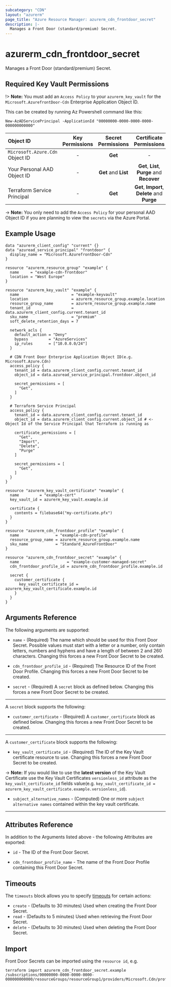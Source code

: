 ```yaml
---
subcategory: "CDN"
layout: "azurerm"
page_title: "Azure Resource Manager: azurerm_cdn_frontdoor_secret"
description: |-
  Manages a Front Door (standard/premium) Secret.
---
```


# azurerm_cdn_frontdoor_secret

Manages a Front Door (standard/premium) Secret.

## Required Key Vault Permissions

!> **Note:** You must add an `Access Policy` to your `azurerm_key_vault` for the `Microsoft.AzurefrontDoor-Cdn` Enterprise Application Object ID.

This can be created by running Az Powershell command like this:

```New-AzADServicePrincipal -ApplicationId "00000000-0000-0000-0000-000000000000"```

| Object ID                                | Key Permissions | Secret Permissions   | Certificate Permissions                       |
|:-----------------------------------------|:---------------:|:--------------------:|:---------------------------------------------:|
| `Microsoft.Azure.Cdn` Object ID          | -               | **Get**              | -                                             |
| Your Personal AAD Object ID              | -               | **Get** and **List** | **Get**, **List**, **Purge** and **Recover**  |
| Terraform Service Principal              | -               | **Get**              | **Get**, **Import**, **Delete** and **Purge** |

-> **Note:** You only need to add the `Access Policy` for your personal AAD Object ID if you are planning to view the `secrets` via the Azure Portal.

## Example Usage

```hcl
data "azurerm_client_config" "current" {}
data "azuread_service_principal" "frontdoor" {
  display_name = "Microsoft.AzurefrontDoor-Cdn"
}

resource "azurerm_resource_group" "example" {
  name     = "example-cdn-frontdoor"
  location = "West Europe"
}

resource "azurerm_key_vault" "example" {
  name                       = "example-keyvault"
  location                   = azurerm_resource_group.example.location
  resource_group_name        = azurerm_resource_group.example.name
  tenant_id                  = data.azurerm_client_config.current.tenant_id
  sku_name                   = "premium"
  soft_delete_retention_days = 7

  network_acls {
    default_action = "Deny"
    bypass         = "AzureServices"
    ip_rules       = ["10.0.0.0/24"]
  }

  # CDN Front Door Enterprise Application Object ID(e.g. Microsoft.Azure.Cdn)
  access_policy {
    tenant_id = data.azurerm_client_config.current.tenant_id
    object_id = data.azuread_service_principal.frontdoor.object_id

    secret_permissions = [
      "Get",
    ]
  }

  # Terraform Service Principal
  access_policy {
    tenant_id = data.azurerm_client_config.current.tenant_id
    object_id = data.azurerm_client_config.current.object_id # <- Object Id of the Service Principal that Terraform is running as

    certificate_permissions = [
      "Get",
      "Import",
      "Delete",
      "Purge"
    ]

    secret_permissions = [
      "Get",
    ]
  }
}

resource "azurerm_key_vault_certificate" "example" {
  name         = "example-cert"
  key_vault_id = azurerm_key_vault.example.id

  certificate {
    contents = filebase64("my-certificate.pfx")
  }
}

resource "azurerm_cdn_frontdoor_profile" "example" {
  name                = "example-cdn-profile"
  resource_group_name = azurerm_resource_group.example.name
  sku_name            = "Standard_AzureFrontDoor"
}

resource "azurerm_cdn_frontdoor_secret" "example" {
  name                     = "example-customer-managed-secret"
  cdn_frontdoor_profile_id = azurerm_cdn_frontdoor_profile.example.id

  secret {
    customer_certificate {
      key_vault_certificate_id = azurerm_key_vault_certificate.example.id
    }
  }
}
```

## Arguments Reference

The following arguments are supported:

* `name` - (Required) The name which should be used for this Front Door Secret. Possible values must start with a letter or a number, only contain letters, numbers and hyphens and have a length of between 2 and 260 characters. Changing this forces a new Front Door Secret to be created.

* `cdn_frontdoor_profile_id` - (Required) The Resource ID of the Front Door Profile. Changing this forces a new Front Door Secret to be created.

* `secret` - (Required) A `secret` block as defined below. Changing this forces a new Front Door Secret to be created.

---

A `secret` block supports the following:

* `customer_certificate` - (Required) A `customer_certificate` block as defined below. Changing this forces a new Front Door Secret to be created.

---

A `customer_certificate` block supports the following:

* `key_vault_certificate_id` - (Required) The ID of the Key Vault certificate resource to use. Changing this forces a new Front Door Secret to be created.

-> **Note:** If you would like to use the **latest version** of the Key Vault Certificate use the Key Vault Certificates `versionless_id` attribute as the `key_vault_certificate_id` fields value(e.g. `key_vault_certificate_id = azurerm_key_vault_certificate.example.versionless_id`).

* `subject_alternative_names` - (Computed) One or more `subject alternative names` contained within the key vault certificate.

---

## Attributes Reference

In addition to the Arguments listed above - the following Attributes are exported:

* `id` - The ID of the Front Door Secret.

* `cdn_frontdoor_profile_name` - The name of the Front Door Profile containing this Front Door Secret.

## Timeouts

The `timeouts` block allows you to specify [timeouts](https://developer.hashicorp.com/terraform/language/resources/configure#define-operation-timeouts) for certain actions:

* `create` - (Defaults to 30 minutes) Used when creating the Front Door Secret.
* `read` - (Defaults to 5 minutes) Used when retrieving the Front Door Secret.
* `delete` - (Defaults to 30 minutes) Used when deleting the Front Door Secret.

## Import

Front Door Secrets can be imported using the `resource id`, e.g.

```shell
terraform import azurerm_cdn_frontdoor_secret.example /subscriptions/00000000-0000-0000-0000-000000000000/resourceGroups/resourceGroup1/providers/Microsoft.Cdn/profiles/profile1/secrets/secrets1
```
